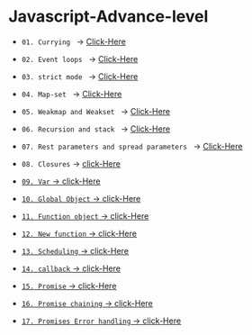 # Javascript-Advance-level

* `01. Currying ` -> <u> [Click-Here](./js/01.%20Currying.js) </u>

* `02. Event loops ` -> <u> [Click-Here](./js/02.%20Event%20loops.js) </u>


* `03. strict mode ` -> <u> [Click-Here](./js/03.%20%20strict%20mode.js) </u>

* `04. Map-set ` -> <u> [Click-Here](./js/04.%20Map-set.js) </u>

* `05. Weakmap and Weakset ` -> <u> [Click-Here](./js/05.WeakMap%20and%20Weakset.js) </u>

* `06. Recursion and stack ` -> <u> [Click-Here](./js/06.%20Recursion%20and%20stack.js) </u>

* `07. Rest parameters and spread parameters ` -> <u> [Click-Here](./js/07.%20Rest%20parameters%20and%20spread%20syntax.js) </u>


* `08. Closures` -> <u> [click-Here](./js/08.%20Closure.js)

* `09. Var` -> <u> [click-Here](./js/09.%20Var.js)

* `10. Global Object` -> <u> [click-Here](./js/10.%20Global%20object.js)

* `11. Function object` -> <u> [click-Here](./js/11.%20Function%20object.js)

* `12. New function` -> <u> [click-Here](./js/12.%20New%20function.js)

* `13. Scheduling` -> <u> [click-Here](./js/13.%20Scheduling.js)

* `14. callback` -> <u> [click-Here](./js/14.%20Callback.js)

* `15. Promise` -> <u> [click-Here](./js/15.%20Promise.js)

* `16. Promise chaining` -> <u> [click-Here](./js/16.%20Promises%20chaining.js)

* `17. Promises Error handling` -> <u> [click-Here](./js/17.%20Promises%20Error%20handling.js)


